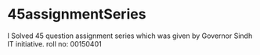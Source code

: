 # 45assignmentSeries
I Solved 45 question assignment series which was given by Governor Sindh IT initiative. roll no: 00150401
